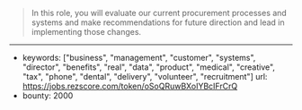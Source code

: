 >In this role, you will evaluate our current procurement processes and systems and make recommendations for future direction and lead in implementing those changes. 
------
- keywords: ["business", "management", "customer", "systems", "director", "benefits", "real", "data", "product", "medical", "creative", "tax", "phone", "dental", "delivery", "volunteer", "recruitment"]
url: https://jobs.rezscore.com/token/oSoQRuwBXoIYBcIFrCrQ
- bounty: 2000
